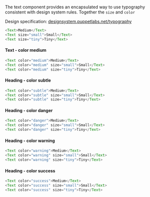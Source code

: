 The text component provides an encapsulated way to use typography consistent with design system rules. Together the `size` and `color`

Design specification: <a href="http://designsystem.puppetlabs.net/typography" target="_top">designsystem.puppetlabs.net/typography</a>

```js
<Text>Medium</Text>
<Text size="small">Small</Text>
<Text size="tiny">Tiny</Text>
```

#### Text - color medium

```js
<Text color="medium">Medium</Text>
<Text color="medium" size="small">Small</Text>
<Text color="medium" size="tiny">Tiny</Text>
```

#### Heading - color subtle

```js
<Text color="subtle">Medium</Text>
<Text color="subtle" size="small">Small</Text>
<Text color="subtle" size="tiny">Tiny</Text>
```

#### Heading - color danger

```js
<Text color="danger">Medium</Text>
<Text color="danger" size="small">Small</Text>
<Text color="danger" size="tiny">Tiny</Text>
```

#### Heading - color warning

```js
<Text color="warning">Medium</Text>
<Text color="warning" size="small">Small</Text>
<Text color="warning" size="tiny">Tiny</Text>
```

#### Heading - color success

```js
<Text color="success">Medium</Text>
<Text color="success" size="small">Small</Text>
<Text color="success" size="tiny">Tiny</Text>
```
